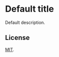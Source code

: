# Default title

Default description.

## License

[MIT](https://github.com/stanislavzadiraev/default/blob/master/LICENSE).
